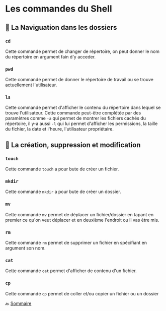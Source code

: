 # Les commandes du Shell

## :small_red_triangle: La Naviguation dans les dossiers

### `cd` 
 Cette commande permet de changer de répertoire, on peut donner le nom du répertoire en argument fain d'y acceder.
 
### `pwd` 
 Cette commande permet de donner le répertoire de travail ou se trouve actuellement l'utilisateur.
 
 
### `ls`
 Cette commande permet d'afficher le contenu du répertoire dans lequel se trouve l'utilisateur. Cette commande peut-être complétée par des paramètres comme `-a` qui permet de montrer les fichiers cachés du répertoire, il y-a aussi  `-l` qui lui permet d'afficher les permissions, la taille du fichier, la date et l'heure, l'utilisateur propriétaire.
 
## :small_red_triangle: La création, suppression et modification
 
### `touch`
Cette commande `touch` a pour bute de créer un fichier.

### `mkdir`
Cette commande `mkdir` a pour bute de créer un dossier.

### `mv`
Cette commande `mv` permet de déplacer un fichier/dossier en tapant en premier ce qu'on veut déplacer et en deuxième l'endroit ou il vas ètre mis. 

### `rm`
Cette commande `rm` permet de supprimer un fichier en spécifiant en argument son nom.

### `cat` 
Cette commande `cat` permet d'afficher de contenu d'un fichier.

### `cp`
Cette commande `cp` permet de coller et/ou copier un fichier ou un dossier


:back: [Sommaire](https://github.com/nathymellal/SHELL/blob/main/README.md)






 
 
 
 
